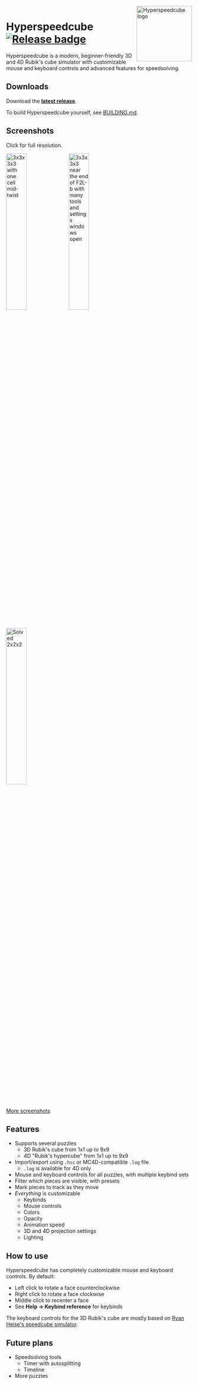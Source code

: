 <img src="https://raw.githubusercontent.com/HactarCE/Hyperspeedcube/main/resources/icon/hyperspeedcube.svg?sanitize=true" alt="Hyperspeedcube logo" width="150" align="right">

# Hyperspeedcube [![Release badge]][Release link]

[Dependencies badge]: https://deps.rs/repo/github/HactarCE/Hyperspeedcube/status.svg "Dependencies status"
[Release badge]: https://img.shields.io/github/v/release/HactarCE/Hyperspeedcube
[Release link]: https://github.com/HactarCE/Hyperspeedcube/releases/latest

Hyperspeedcube is a modern, beginner-friendly 3D and 4D Rubik's cube simulator with customizable mouse and keyboard controls and advanced features for speedsolving.

## Downloads

Download the **[latest release][Release link]**.

To build Hyperspeedcube yourself, see [BUILDING.md](BUILDING.md).

## Screenshots

Click for full resolution.

<img src="https://i.imgur.com/rpMgIwp.png" alt="3x3x3x3 with one cell mid-twist" width="33%" height="33%">
<img src="https://i.imgur.com/uDzvYLz.png" alt="3x3x3x3 near the end of F2L-b with many tools and settings windows open" width="33%" height="33%">
<img src="https://i.imgur.com/aAVOjsD.png" alt="Solved 2x2x2" width="33%" height="33%">

[More screenshots](https://imgur.com/a/6UlgI8v)

## Features

- Supports several puzzles
  - 3D Rubik's cube from 1x1 up to 9x9
  - 4D "Rubik's hypercube" from 1x1 up to 9x9
- Import/export using `.hsc` or MC4D-compatible `.log` file
  - `.log` is available for 4D only
- Mouse and keyboard controls for all puzzles, with multiple keybind sets
- Filter which pieces are visible, with presets
- Mark pieces to track as they move
- _Everything_ is customizable
  - Keybinds
  - Mouse controls
  - Colors
  - Opacity
  - Animation speed
  - 3D and 4D projection settings
  - Lighting

## How to use

Hyperspeedcube has completely customizable mouse and keyboard controls. By default:

- Left click to rotate a face counterclockwise
- Right click to rotate a face clockwise
- Middle click to recenter a face
- See **Help → Keybind reference** for keybinds

The keyboard controls for the 3D Rubik's cube are mostly based on [Ryan Heise's speedcube simulator](https://www.ryanheise.com/cube/speed.html).

## Future plans

- Speedsolving tools
  - Timer with autosplitting
  - Timeline
- More puzzles
